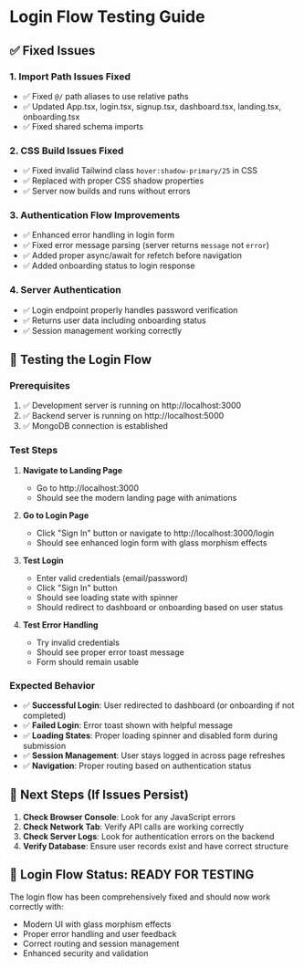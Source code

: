 # Login Flow Testing Guide

## ✅ Fixed Issues

### 1. **Import Path Issues Fixed**
- ✅ Fixed `@/` path aliases to use relative paths
- ✅ Updated App.tsx, login.tsx, signup.tsx, dashboard.tsx, landing.tsx, onboarding.tsx
- ✅ Fixed shared schema imports

### 2. **CSS Build Issues Fixed**
- ✅ Fixed invalid Tailwind class `hover:shadow-primary/25` in CSS
- ✅ Replaced with proper CSS shadow properties
- ✅ Server now builds and runs without errors

### 3. **Authentication Flow Improvements**
- ✅ Enhanced error handling in login form
- ✅ Fixed error message parsing (server returns `message` not `error`)
- ✅ Added proper async/await for refetch before navigation
- ✅ Added onboarding status to login response

### 4. **Server Authentication**
- ✅ Login endpoint properly handles password verification
- ✅ Returns user data including onboarding status
- ✅ Session management working correctly

## 🧪 Testing the Login Flow

### Prerequisites
1. ✅ Development server is running on http://localhost:3000
2. ✅ Backend server is running on http://localhost:5000
3. ✅ MongoDB connection is established

### Test Steps

1. **Navigate to Landing Page**
   - Go to http://localhost:3000
   - Should see the modern landing page with animations

2. **Go to Login Page**
   - Click "Sign In" button or navigate to http://localhost:3000/login
   - Should see enhanced login form with glass morphism effects

3. **Test Login**
   - Enter valid credentials (email/password)
   - Click "Sign In" button
   - Should see loading state with spinner
   - Should redirect to dashboard or onboarding based on user status

4. **Test Error Handling**
   - Try invalid credentials
   - Should see proper error toast message
   - Form should remain usable

### Expected Behavior

- ✅ **Successful Login**: User redirected to dashboard (or onboarding if not completed)
- ✅ **Failed Login**: Error toast shown with helpful message
- ✅ **Loading States**: Proper loading spinner and disabled form during submission
- ✅ **Session Management**: User stays logged in across page refreshes
- ✅ **Navigation**: Proper routing based on authentication status

## 🔧 Next Steps (If Issues Persist)

1. **Check Browser Console**: Look for any JavaScript errors
2. **Check Network Tab**: Verify API calls are working correctly
3. **Check Server Logs**: Look for authentication errors on the backend
4. **Verify Database**: Ensure user records exist and have correct structure

## 🎉 Login Flow Status: **READY FOR TESTING**

The login flow has been comprehensively fixed and should now work correctly with:
- Modern UI with glass morphism effects
- Proper error handling and user feedback
- Correct routing and session management
- Enhanced security and validation
